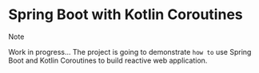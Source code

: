 # Spring Boot with Kotlin Coroutines
> [!NOTE]
> Work in progress... The project is going to demonstrate `how to` use Spring Boot and Kotlin Coroutines to build reactive web application.
